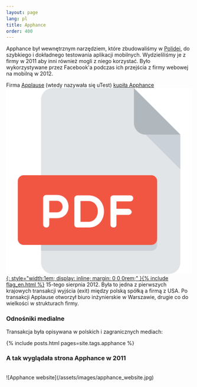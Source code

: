 ```yaml
---
layout: page
lang: pl
title: Apphance
order: 400
---
```

Apphance był wewnętrznym narzędziem, które zbudowaliśmy w [Polidei](polidea), do szybkiego i dokładnego testowania aplikacji mobilnych. Wydzieliliśmy je z firmy w 2011 aby inni również mogli z niego korzystać. Było wykorzystywane przez Facebook'a podczas ich przejścia z firmy webowej na mobilną w 2012. 

Firma [Applause](https://www.applause.com) (wtedy nazywała się uTest) [kupiła Apphance](https://techcrunch.com/2012/08/15/utest-acquires-apphance-in-7-figure-deal-as-mobile-developer-tools-consolidate/) [![Archived PDF](/assets/images/pdf.svg){: style="width:1em; display: inline; margin: 0 0 0rem;" }{% include flag_en.html %}](/assets/pdfs/UTest_Acquires_Apphance_In_7-Figure_Deal_As_Mobile_Developer_Tools_Consolidate_TechCrunch.pdf) 15-tego sierpnia 2012. Była to jedna z pierwszych krajowych transakcji wyjścia (exit) między polską spółką a firmą z USA. Po transakcji Applause otworzył biuro inżynierskie w Warszawie, drugie co do wielkości w strukturach firmy.

### Odnośniki medialne
Transakcja była opisywana w polskich i zagranicznych mediach:

{% include posts.html pages=site.tags.apphance %}

### A tak wyglądała strona Apphance w 2011
<br/>
![Apphance website](/assets/images/apphance_website.jpg)